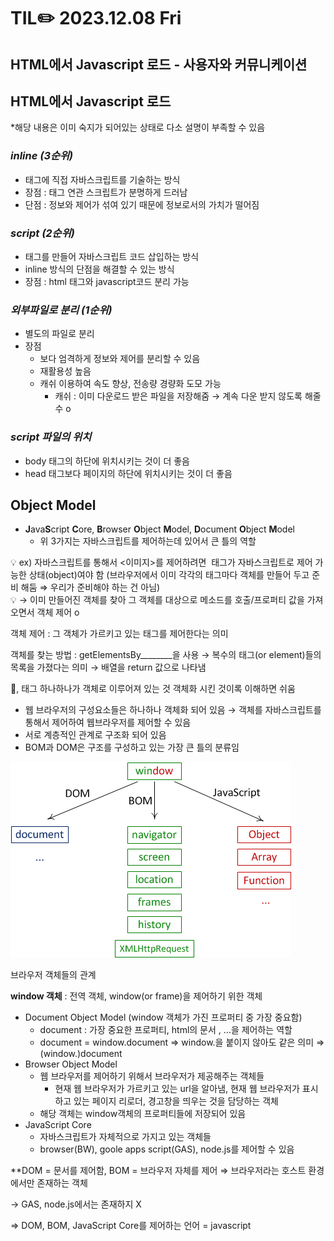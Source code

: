 # TIL✏️ 2023.12.08 Fri

## HTML에서 Javascript 로드 - 사용자와 커뮤니케이션

## HTML에서 Javascript 로드

*해당 내용은 이미 숙지가 되어있는 상태로 다소 설명이 부족할 수 있음

### ***inline (3순위)***

- 태그에 직접 자바스크립트를 기술하는 방식
- 장점 : 태그 연관 스크립트가 분명하게 드러남
- 단점 : 정보와 제어가 섞여 있기 때문에 정보로서의 가치가 떨어짐

### ***script (2순위)***

- <script></script> 태그를 만들어 자바스크립트 코드 삽입하는 방식
- inline 방식의 단점을 해결할 수 있는 방식
- 장점 : html 태그와 javascript코드 분리 가능

### ***외부파일로 분리 (1순위)***

- 별도의 파일로 분리
- 장점
    - 보다 엄격하게 정보와 제어를 분리할 수 있음
    - 재활용성 높음
    - 캐쉬 이용하여 속도 향상, 전송량 경량화 도모 가능
        - 캐쉬 : 이미 다운로드 받은 파일을 저장해줌 → 계속 다운 받지 않도록 해줄 수 o

### ***script 파일의 위치***

- body 태그의 하단에 위치시키는 것이 더 좋음
- head 태그보다 페이지의 하단에 위치시키는 것이 더 좋음

## Object Model

- **J**ava**S**cript **C**ore, **B**rowser **O**bject **M**odel, **D**ocument **O**bject **M**odel
    - 위 3가지는 자바스크립트를 제어하는데 있어서 큰 틀의 역할

<aside>
💡 ex) 자바스크립트를 통해서 <이미지>를 제어하려면 <img> 태그가 자바스크립트로 제어 가능한 상태(object)여야 함 (브라우저에서 이미 각각의 태그마다 객체를 만들어 두고 준비 해둠 ⇒ 우리가 준비해야 하는 건 아님)

</aside>

<aside>
💡 → 이미 만들어진 객체를 찾아 그 객체를 대상으로 메소드를 호출/프로퍼티 값을 가져오면서 객체 제어 o

객체 제어 : 그 객체가 가르키고 있는 태그를 제어한다는 의미

객체를 찾는 방법 : getElementsBy________을 사용 → 복수의 태그(or element)들의 목록을 가졌다는 의미 → 배열을 return 값으로 나타냄

🎱, 태그 하나하나가 객체로 이루어져 있는 것 객체화 시킨 것이록 이해하면 쉬움

</aside>

- 웹 브라우저의 구성요소들은 하나하나 객체화 되어 있음 → 객체를 자바스크립트를 통해서 제어하여 웹브라우저를 제어할 수 있음
- 서로 계층적인 관계로 구조화 되어 있음
- BOM과 DOM은 구조를 구성하고 있는 가장 큰 틀의 분류임

<img src="./img/23.12.08_browser.png">

브라우저 객체들의 관계

**window 객체** : 전역 객체, window(or frame)을 제어하기 위한 객체

- Document Object Model (window 객체가 가진 프로퍼티 중 가장 중요함)
    - document : 가장 중요한 프로퍼티, html의 문서 <body>, <img>…을 제어하는 역할
    - document = window.document ⇒ window.을 붙이지 않아도 같은 의미 ⇒ (window.)document
- Browser Object Model
    - 웹 브라우저를 제어하기 위해서 브라우저가 제공해주는 객체들
        - 현재 웹 브라우저가 가르키고 있는 url을 알아냄, 현재 웹 브라우저가 표시하고 있는 페이지 리로더, 경고창을 띄우는 것을 담당하는 객체
    - 해당 객체는 window객체의 프로퍼티들에 저장되어 있음
- JavaScript Core
    - 자바스크립트가 자체적으로 가지고 있는 객체들
    - browser(BW), goole apps script(GAS), node.js를 제어할 수 있음

**DOM = 문서를 제어함, BOM = 브라우저 자체를 제어 ⇒ 브라우저라는 호스트 환경에서만 존재하는 객체

→ GAS, node.js에서는 존재하지 X

⇒ DOM, BOM, JavaScript Core를 제어하는 언어 = javascript
